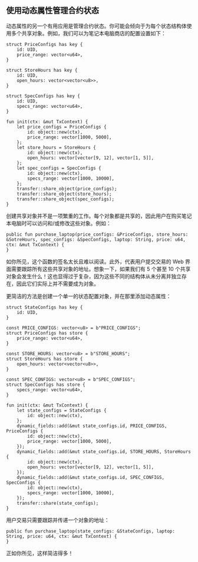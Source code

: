 ## 使用动态属性管理合约状态

动态属性的另一个有用应用是管理合约状态。你可能会倾向于为每个状态结构体使用多个共享对象。例如，我们可以为笔记本电脑商店的配置设置如下：

```move
struct PriceConfigs has key {
    id: UID,
    price_range: vector<u64>,
}

struct StoreHours has key {
    id: UID,
    open_hours: vector<vector<u8>>,
}

struct SpecConfigs has key {
    id: UID,
    specs_range: vector<u64>,
}

fun init(ctx: &mut TxContext) {
    let price_configs = PriceConfigs {
        id: object::new(ctx),
        price_range: vector[1000, 5000],
    };
    let store_hours = StoreHours {
        id: object::new(ctx),
        open_hours: vector[vector[9, 12], vector[1, 5]],
    };
    let spec_configs = SpecConfigs {
        id: object::new(ctx),
        specs_range: vector[1000, 10000],
    };
    transfer::share_object(price_configs);
    transfer::share_object(store_hours);
    transfer::share_object(spec_configs);
}
```

创建共享对象并不是一项繁重的工作。每个对象都是共享的，因此用户在购买笔记本电脑时可以访问和/或修改这些对象。例如：

```move
public fun purchase_laptop(price_configs: &PriceConfigs, store_hours: &SotreHours, spec_configs: &SpecConfigs, laptop: String, price: u64, ctx: &mut TxContext) {
}
```
如你所见，这个函数的签名太长且难以阅读。此外，代表用户提交交易的 Web 界面需要跟踪所有这些共享对象的地址。想象一下，如果我们有 5 个甚至 10 个共享对象会发生什么！这也显得过于复杂，因为这些不同的结构体从未分离并独立存在，因此它们实际上并不需要成为对象。

更简洁的方法是创建一个单一的状态配置对象，并在那里添加动态属性：

```move
struct StateConfigs has key {
    id: UID,
}

const PRICE_CONFIGS: vector<u8> = b"PRICE_CONFIGS";
struct PriceConfigs has store {
    price_range: vector<u64>,
}

const STORE_HOURS: vector<u8> = b"STORE_HOURS";
struct StoreHours has store {
    open_hours: vector<vector<u8>>,
}

const SPEC_CONFIGS: vector<u8> = b"SPEC_CONFIGS";
struct SpecConfigs has store {
    specs_range: vector<u64>,
}

fun init(ctx: &mut TxContext) {
    let state_configs = StateConfigs {
        id: object::new(ctx),
    };
    dynamic_fields::add(&mut state_configs.id, PRICE_CONFIGS, PriceConfigs {
        id: object::new(ctx),
        price_range: vector[1000, 5000],
    });
    dynamic_fields::add(&mut state_configs.id, STORE_HOURS, StoreHours {
        id: object::new(ctx),
        open_hours: vector[vector[9, 12], vector[1, 5]],
    });
    dynamic_fields::add(&mut state_configs.id, SPEC_CONFIGS, SpecConfigs {
        id: object::new(ctx),
        specs_range: vector[1000, 10000],
    });
    transfer::share(state_configs);
}
```
用户交易只需要跟踪并传递一个对象的地址：

```move
public fun purchase_laptop(state_configs: &StateConfigs, laptop: String, price: u64, ctx: &mut TxContext) {
}
```
正如你所见，这样简洁得多！
